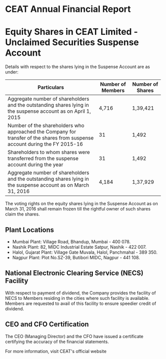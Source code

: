 # CEAT Annual Financial Report

# Equity Shares in CEAT Limited - Unclaimed Securities Suspense Account

Details with respect to the shares lying in the Suspense Account are as under:

|Particulars|Number of Members|Number of Shares|
|---|---|---|
|Aggregate number of shareholders and the outstanding shares lying in the suspense account as on April 1, 2015|4,716|1,39,421|
|Number of the shareholders who approached the Company for transfer of the shares from suspense account during the FY 2015-16|31|1,492|
|Shareholders to whom shares were transferred from the suspense account during the year|31|1,492|
|Aggregate number of shareholders and the outstanding shares lying in the suspense account as on March 31, 2016|4,184|1,37,929|

The voting rights on the equity shares lying in the Suspense Account as on March 31, 2016 shall remain frozen till the rightful owner of such shares claim the shares.

## Plant Locations

- Mumbai Plant: Village Road, Bhandup, Mumbai - 400 078.
- Nashik Plant: 82, MIDC Industrial Estate Satpur, Nashik - 422 007.
- Halol, Gujarat Plant: Village Gate Muvala, Halol, Panchmahal - 389 350.
- Nagpur Plant: Plot No.SZ-39, Butibori MIDC, Nagpur - 441 108.

## National Electronic Clearing Service (NECS) Facility

With respect to payment of dividend, the Company provides the facility of NECS to Members residing in the cities where such facility is available. Members are requested to avail of this facility to ensure speedier credit of dividend.

## CEO and CFO Certification

The CEO (Managing Director) and the CFO have issued a certificate certifying the accuracy of the financial statements.

For more information, visit CEAT's official website